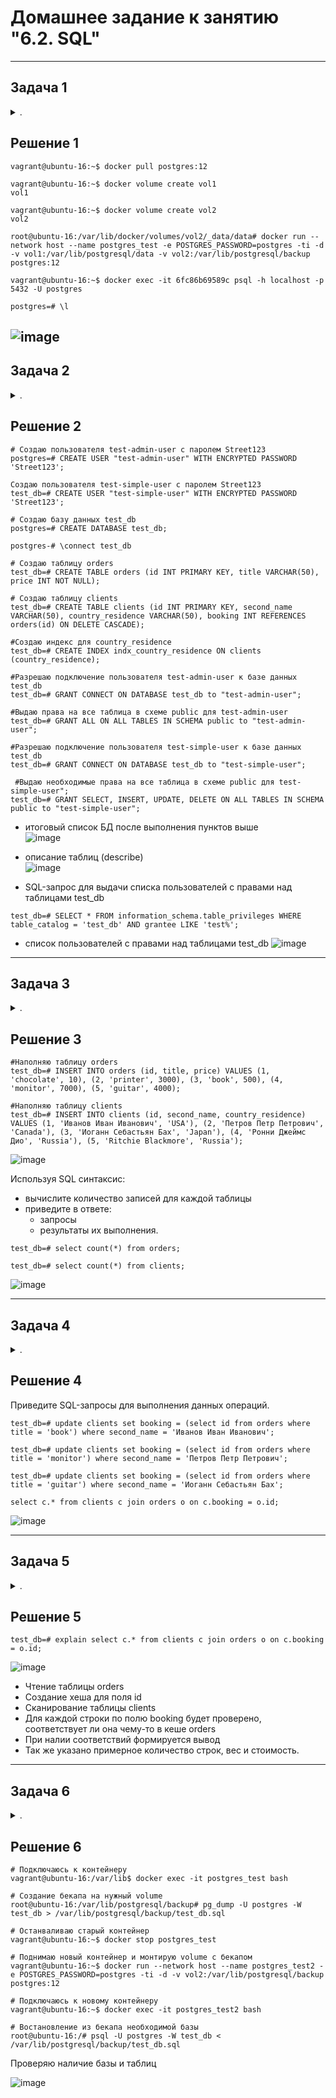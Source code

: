 # Домашнее задание к занятию "6.2. SQL"

---
## Задача 1

<details><summary>.</summary>

Используя docker поднимите инстанс PostgreSQL (версию 12) c 2 volume, 
в который будут складываться данные БД и бэкапы.

Приведите получившуюся команду или docker-compose манифест.
    
</details>

## Решение 1

```
vagrant@ubuntu-16:~$ docker pull postgres:12  

vagrant@ubuntu-16:~$ docker volume create vol1  
vol1  

vagrant@ubuntu-16:~$ docker volume create vol2  
vol2  

root@ubuntu-16:/var/lib/docker/volumes/vol2/_data/data# docker run --network host --name postgres_test -e POSTGRES_PASSWORD=postgres -ti -d -v vol1:/var/lib/postgresql/data -v vol2:/var/lib/postgresql/backup postgres:12  

vagrant@ubuntu-16:~$ docker exec -it 6fc86b69589c psql -h localhost -p 5432 -U postgres

postgres=# \l  
```
![image](https://github.com/PanMonsters/virt-netology/blob/306dc89bbfd8357b91d2e58ae6fd0be1c6974b52/image/SQL1.png)
---
## Задача 2

<details><summary>.</summary>

В БД из задачи 1: 
- создайте пользователя test-admin-user и БД test_db
- в БД test_db создайте таблицу orders и clients (спeцификация таблиц ниже)
- предоставьте привилегии на все операции пользователю test-admin-user на таблицы БД test_db
- создайте пользователя test-simple-user  
- предоставьте пользователю test-simple-user права на SELECT/INSERT/UPDATE/DELETE данных таблиц БД test_db

Таблица orders:
- id (serial primary key)
- наименование (string)
- цена (integer)

Таблица clients:
- id (serial primary key)
- фамилия (string)
- страна проживания (string, index)
- заказ (foreign key orders)

Приведите:
- итоговый список БД после выполнения пунктов выше,
- описание таблиц (describe)
- SQL-запрос для выдачи списка пользователей с правами над таблицами test_db
- список пользователей с правами над таблицами test_db
    
</details>
    
## Решение 2

```
# Создаю пользователя test-admin-user с паролем Street123
postgres=# CREATE USER "test-admin-user" WITH ENCRYPTED PASSWORD 'Street123';

Создаю пользователя test-simple-user с паролем Street123
test_db=# CREATE USER "test-simple-user" WITH ENCRYPTED PASSWORD 'Street123';

# Создаю базу данных test_db
postgres=# CREATE DATABASE test_db;	

postgres-# \connect test_db 

# Создаю таблицу orders
test_db=# CREATE TABLE orders (id INT PRIMARY KEY, title VARCHAR(50), price INT NOT NULL);

# Создаю таблицу clients
test_db=# CREATE TABLE clients (id INT PRIMARY KEY, second_name VARCHAR(50), сountry_residence VARCHAR(50), booking INT REFERENCES orders(id) ON DELETE CASCADE);

#Создаю индекс для сountry_residence
test_db=# CREATE INDEX indx_сountry_residence ON clients (сountry_residence);

#Разрешаю подключение пользователя test-admin-user к базе данных test_db
test_db=# GRANT CONNECT ON DATABASE test_db to "test-admin-user";

#Выдаю права на все таблица в схеме public для test-admin-user
test_db=# GRANT ALL ON ALL TABLES IN SCHEMA public to "test-admin-user";

#Разрешаю подключение пользователя test-simple-user к базе данных test_db
test_db=# GRANT CONNECT ON DATABASE test_db to "test-simple-user";

 #Выдаю необходимые права на все таблица в схеме public для test-simple-user";
test_db=# GRANT SELECT, INSERT, UPDATE, DELETE ON ALL TABLES IN SCHEMA public to "test-simple-user";
```
- итоговый список БД после выполнения пунктов выше  
![image](https://github.com/PanMonsters/virt-netology/blob/306dc89bbfd8357b91d2e58ae6fd0be1c6974b52/image/SQL2.png)

- описание таблиц (describe)  
![image](https://github.com/PanMonsters/virt-netology/blob/306dc89bbfd8357b91d2e58ae6fd0be1c6974b52/image/SQL3.png)

- SQL-запрос для выдачи списка пользователей с правами над таблицами test_db
```
test_db=# SELECT * FROM information_schema.table_privileges WHERE table_catalog = 'test_db' AND grantee LIKE 'test%';
```

- список пользователей с правами над таблицами test_db
![image](https://github.com/PanMonsters/virt-netology/blob/306dc89bbfd8357b91d2e58ae6fd0be1c6974b52/image/SQL4.png)



---
## Задача 3

<details><summary>.</summary>

Используя SQL синтаксис - наполните таблицы следующими тестовыми данными:

Таблица orders

|Наименование|цена|
|------------|----|
|Шоколад| 10 |
|Принтер| 3000 |
|Книга| 500 |
|Монитор| 7000|
|Гитара| 4000|

Таблица clients

|ФИО|Страна проживания|
|------------|----|
|Иванов Иван Иванович| USA |
|Петров Петр Петрович| Canada |
|Иоганн Себастьян Бах| Japan |
|Ронни Джеймс Дио| Russia|
|Ritchie Blackmore| Russia|

Используя SQL синтаксис:
- вычислите количество записей для каждой таблицы 
- приведите в ответе:
    - запросы 
    - результаты их выполнения.
    
</details>

## Решение 3

```
#Наполняю таблицу orders  
test_db=# INSERT INTO orders (id, title, price) VALUES (1, 'chocolate', 10), (2, 'printer', 3000), (3, 'book', 500), (4, 'monitor', 7000), (5, 'guitar', 4000);

#Наполняю таблицу clients  
test_db=# INSERT INTO clients (id, second_name, сountry_residence) VALUES (1, 'Иванов Иван Иванович', 'USA'), (2, 'Петров Петр Петрович', 'Canada'), (3, 'Иоганн Себастьян Бах', 'Japan'), (4, 'Ронни Джеймс Дио', 'Russia'), (5, 'Ritchie Blackmore', 'Russia');  
```
![image](https://github.com/PanMonsters/virt-netology/blob/306dc89bbfd8357b91d2e58ae6fd0be1c6974b52/image/SQL5.png)

Используя SQL синтаксис:
- вычислите количество записей для каждой таблицы 
- приведите в ответе:
    - запросы 
    - результаты их выполнения.
        
```
test_db=# select count(*) from orders;

test_db=# select count(*) from clients;
```

![image](https://github.com/PanMonsters/virt-netology/blob/306dc89bbfd8357b91d2e58ae6fd0be1c6974b52/image/SQL6.png)

---
## Задача 4

<details><summary>.</summary>
    
Часть пользователей из таблицы clients решили оформить заказы из таблицы orders.

Используя foreign keys свяжите записи из таблиц, согласно таблице:

|ФИО|Заказ|
|------------|----|
|Иванов Иван Иванович| Книга |
|Петров Петр Петрович| Монитор |
|Иоганн Себастьян Бах| Гитара |

Приведите SQL-запросы для выполнения данных операций.

Приведите SQL-запрос для выдачи всех пользователей, которые совершили заказ, а также вывод данного запроса.
 
Подсказк - используйте директиву `UPDATE`.

</details>

## Решение 4

Приведите SQL-запросы для выполнения данных операций.

```
test_db=# update clients set booking = (select id from orders where title = 'book') where second_name = 'Иванов Иван Иванович';

test_db=# update clients set booking = (select id from orders where title = 'monitor') where second_name = 'Петров Петр Петрович';

test_db=# update clients set booking = (select id from orders where title = 'guitar') where second_name = 'Иоганн Себастьян Бах';

select c.* from clients c join orders o on c.booking = o.id;
```

![image](https://github.com/PanMonsters/virt-netology/blob/306dc89bbfd8357b91d2e58ae6fd0be1c6974b52/image/SQL7.png)

---
## Задача 5

<details><summary>.</summary>

Получите полную информацию по выполнению запроса выдачи всех пользователей из задачи 4 
(используя директиву EXPLAIN).

Приведите получившийся результат и объясните что значат полученные значения.
    
</details>

## Решение 5

```
test_db=# explain select c.* from clients c join orders o on c.booking = o.id;
```

![image](https://github.com/PanMonsters/virt-netology/blob/306dc89bbfd8357b91d2e58ae6fd0be1c6974b52/image/SQL8.png)

- Чтение таблицы orders
- Создание хеша для поля id
- Сканирование таблицы clients
- Для каждой строки по полю booking будет проверено, соответствует ли она чему-то в кеше orders
- При налии соответствий формируется вывод
- Так же указано примерное количество строк, вес и стоимость.

---
## Задача 6

<details><summary>.</summary>

Создайте бэкап БД test_db и поместите его в volume, предназначенный для бэкапов (см. Задачу 1).

Остановите контейнер с PostgreSQL (но не удаляйте volumes).

Поднимите новый пустой контейнер с PostgreSQL.

Восстановите БД test_db в новом контейнере.

Приведите список операций, который вы применяли для бэкапа данных и восстановления. 
    
</details>

## Решение 6

```
# Подключаюсь к контейнеру
vagrant@ubuntu-16:/var/lib$ docker exec -it postgres_test bash

# Создание бекапа на нужный volume
root@ubuntu-16:/var/lib/postgresql/backup# pg_dump -U postgres -W test_db > /var/lib/postgresql/backup/test_db.sql

# Останваливаю старый контейнер
vagrant@ubuntu-16:~$ docker stop postgres_test

# Поднимаю новый контейнер и монтирую volume с бекапом
vagrant@ubuntu-16:~$ docker run --network host --name postgres_test2 -e POSTGRES_PASSWORD=postgres -ti -d -v vol2:/var/lib/postgresql/backup postgres:12

# Подключаюсь к новому контейнеру
vagrant@ubuntu-16:~$ docker exec -it postgres_test2 bash

# Востановление из бекапа необходимой базы
root@ubuntu-16:/# psql -U postgres -W test_db < /var/lib/postgresql/backup/test_db.sql
```
Проверяю наличие базы и таблиц

![image](https://github.com/PanMonsters/virt-netology/blob/306dc89bbfd8357b91d2e58ae6fd0be1c6974b52/image/SQL9.png)


